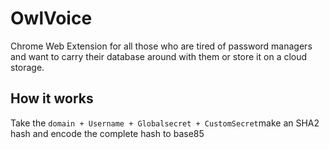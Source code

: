 # OwlVoice
Chrome Web Extension for all those who are tired of password managers and want to carry their database around with them or store it on a cloud storage.

## How it works
Take the `domain + Username + Globalsecret + CustomSecret`make an SHA2 hash and encode the complete hash to base85
